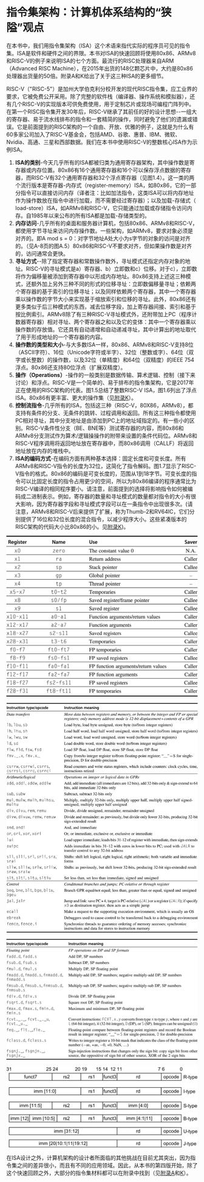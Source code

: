 # 指令集架构：计算机体系结构的“狭隘”观点

在本书中，我们用指令集架构（ISA）这个术语来指代实际的程序员可见的指令集。ISA是软件和硬件之间的界限。本书对ISA的快速回顾将使用80x86、ARMv8和RISC-V的例子来说明ISA的七个方面。最流行的RISC处理器来自ARM（Advanced RISC Machine），在2015年出货的148亿颗芯片中，大约是80x86处理器出货量的50倍。附录A和K给出了关于这三种ISA的更多细节。

RISC-V（"RISC-5"）是加州大学伯克利分校开发的现代RISC指令集，应工业界的要求，它被免费公开采用。除了完整的软件栈（编译器、操作系统和模拟器），还有几个RISC-V的实现版本可供免费使用，用于定制芯片或现场可编程门阵列中。在第一个RISC指令集开发30年后，RISC-V继承了其前任的好的设计思想--一组大的寄存器、易于流水线排布的指令和一套精简的操作，同时避免了他们的遗漏或错误。它是前面提到的RISC架构的一个自由、开放、优雅的例子，这就是为什么有60多家公司加入了RISC-V基金会，包括AMD、谷歌、惠普、IBM、微软、Nvidia、高通、三星和西部数据。我们在本书中使用RISC-V的整数核心ISA作为示例ISA。

1. **ISA的类别**-今天几乎所有的ISA都被归类为通用寄存器架构，其中操作数是寄存器或内存位置。80x86有16个通用寄存器和16个可以保存浮点数据的寄存器，而RISC-V有32个通用寄存器和32个浮点寄存器（见图1.4）。这一类的两个流行版本是寄存器-内存式（register-memory）ISA，如80x86，它的一部分指令可以直接访问内存（译者注：比如加法指令，这类ISA可以将内存地址作为操作数放在指令中进行加载，而不需要经过寄存器）；以及加载-存储式（ load-store）ISA，如ARMv8和RISC-V，它只能通过加载或存储指令访问内存。自1985年以来公布的所有ISA都是加载-存储类型的。
2. **内存访问**-几乎所有的桌面和服务器计算机，包括80x86、ARMv8和RISC-V，都使用字节寻址来访问内存操作数。一些架构，如ARMv8，要求对象必须是对齐的。即A mod s = 0：对字节地址A处大小为s字节的对象的访问是对齐的。（见A-8页的图A.5）80x86和RISC-V不要求对齐，但如果操作数是对齐的，访问通常会更快。
3. **寻址方式**--除了指定寄存器和常数操作数外，寻址模式还指定内存对象的地址。RISC-V的寻址模式是a）寄存器、b）立即数和c）位移。对于c），立即数将作为偏移量被添加到寄存器中以形成内存地址。80x86支持上述这三种模式，还额外加上另外三种不同的形式的位移寻址：立即数偏移量寻址；依赖两个寄存器的基于索引的位移寻址；以及同样依赖两个寄存器，其中一个寄存器乘以操作数的字节大小来实现基于缩放索引和位移的寻址。此外，80x86还有更多类似于后三种模式的东西，减去位移字段，加上寄存器间接、索引和基于按比例索引。ARMv8除了有三种RISC-V寻址模式外，还附带加上PC（程序计数器寄存器）相对寻址、两个寄存器之和以及它的变体：其中一个寄存器乘以操作数的存放值。它还具有自动递增和自动递减寻址，其中计算出的地址取代了用于形成地址的一个寄存器的内容。
4. **操作数的类型和大小**-与大多数ISA一样，80x86、ARMv8和RISC-V支持8位（ASCII字符）、16位（Unicode字符或半字）、32位（整数或字）、64位（双字或长整数）的操作数，以及32位（单精度）和64位（双精度）的IEEE 754浮点。80x86还支持80位浮点（扩展双精度）。
5. **操作（Operations）**-操作的一般类别是数据传输、算术逻辑、控制（接下来讨论）和浮点。RISC-V是一个简单的、易于排布的指令集架构，它是2017年正在使用的RISC架构的代表。图1.5总结了整数RISC-V ISA，图1.6列出了浮点ISA。80x86有更丰富、更大的操作集（见[附录K](../../fu-lukzhi-ling-ji-jia-gou-de-hui-gu.md)）。
6. **控制流指令**-几乎所有的ISA，包括这三种（RISC-V，80X86，ARMv8），都支持有条件的分支、无条件的跳转、过程调用和返回。所有这三种指令都使用PC相对寻址，其中分支地址是由添加到PC上的地址域指定的。有一些小的区别。RISC-V条件性分支（BE、BNE等）测试寄存器的内容，而80x86和ARMv8分支测试作为算术/逻辑操操作的附带来设置的条件代码位。ARMv8和RISC-V程序调用将返回地址放在寄存器中，而80x86调用（CALLF）将返回地址放在内存的堆栈中。
7. **ISA的编码方式**-在编码方面有两种基本选择：固定长度和可变长度。所有ARMv8和RISC-V指令的长度为32位，这简化了指令解码。图1.7显示了RISC-V指令的格式。80x86的编码是可变长度的，范围从1到18字节。可变长度的指令可以比固定长度的指令占用更少的空间，所以为80x86编译的程序通常比为RISC-V编译的相同程序要小。请注意，前面提到的选择将影响指令如何被编码成二进制表示。例如，寄存器的数量和寻址模式的数量都对指令的大小有很大影响，因为寄存器字段和寻址模式字段可以在一条指令中出现很多次。(请注意，ARMv8和RISC-V后来提供了扩展，称为Thumb-2和RV64IC，它们分别提供了16位和32位长度的混合指令，以减少程序大小。这些紧凑版本的RISC架构的代码大小比80x86的小。见[附录K](../../fu-lukzhi-ling-ji-jia-gou-de-hui-gu.md))。

![图1.4 RISC-V的寄存器、名称、用法和调用约定。 除了32个通用寄存器（x0-x31）外，RISC-V还有32个浮点寄存器（f0-f31），可以保存32位单精度数或64位双精度数。在过程调用中保留的寄存器被标记为 "被调用者 "保存。](../../.gitbook/assets/NeatReader-1656036294746.png)

![图1.5 RISC-V中指令的子集。 RISC-V有一个基本指令集（R64I），并提供可选的扩展：乘除法（RVM）、单精度浮点（RVF）、双精度浮点（RVD）。这张图包括RVM，下一张图是RVF和RVD。附录A给出了关于RISC-V的更多细节。](../../.gitbook/assets/NeatReader-1656036763291.png)

![图1.6 RISC-V的浮点指令。 RISC-V有一个基本指令集（R64I），并为单精度浮点（RVF）和双精度浮点（RVD）提供可选的扩展。SP=单精度；DP=双精度。](../../.gitbook/assets/NeatReader-1656036839026.png)

![图1.7 基本的RISC-V指令集架构格式。 所有指令的长度为32位。R格式用于整数寄存器到寄存器的操作，如ADD、SUB等。I格式用于加载和add立即数操作，如LD和ADDI。B格式用于分支，J格式用于跳转和链接。S格式是用于存储。有一个单独的存储格式的好处是：可以使三个寄存器的指定符（rd, rs1, rs2）在所有格式中总是在同一个位置。U格式是用于宽即时指令（LUI, AUIPC）。](../../.gitbook/assets/NeatReader-1656036932626.png)

在ISA设计之外，计算机架构的设计者所面临的其他挑战在目前尤其突出，因为指令集之间的差异很小，而且有不同的应用领域。因此，从本书的第四版开始，除了这个快速回顾之外，大部分的指令集材料都可以在附录中找到（见[附录A](../../fu-luazhi-ling-ji-she-ji-yuan-ze.md)和[K](../../fu-lukzhi-ling-ji-jia-gou-de-hui-gu.md)）。

